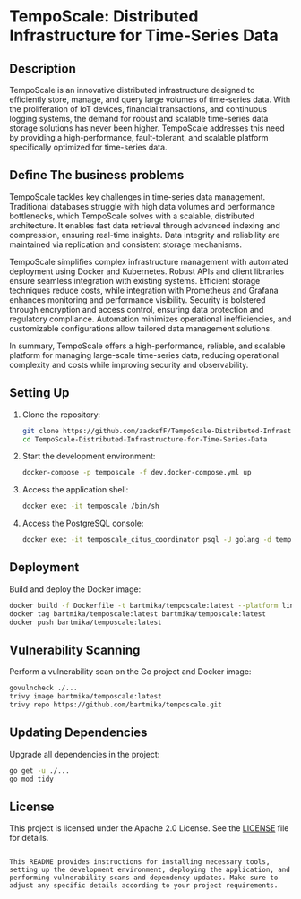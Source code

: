 # TempoScale: Distributed Infrastructure for Time-Series Data

## Description 
TempoScale is an innovative distributed infrastructure designed to efficiently store, manage, and query large volumes of time-series data. With the proliferation of IoT devices, financial transactions, and continuous logging systems, the demand for robust and scalable time-series data storage solutions has never been higher. TempoScale addresses this need by providing a high-performance, fault-tolerant, and scalable platform specifically optimized for time-series data.
## Define The business problems
TempoScale tackles key challenges in time-series data management. Traditional databases struggle with high data volumes and performance bottlenecks, which TempoScale solves with a scalable, distributed architecture. It enables fast data retrieval through advanced indexing and compression, ensuring real-time insights. Data integrity and reliability are maintained via replication and consistent storage mechanisms.

TempoScale simplifies complex infrastructure management with automated deployment using Docker and Kubernetes. Robust APIs and client libraries ensure seamless integration with existing systems. Efficient storage techniques reduce costs, while integration with Prometheus and Grafana enhances monitoring and performance visibility. Security is bolstered through encryption and access control, ensuring data protection and regulatory compliance. Automation minimizes operational inefficiencies, and customizable configurations allow tailored data management solutions.

In summary, TempoScale offers a high-performance, reliable, and scalable platform for managing large-scale time-series data, reducing operational complexity and costs while improving security and observability.


## Setting Up

1. Clone the repository:
   ```sh
   git clone https://github.com/zacksfF/TempoScale-Distributed-Infrastructure-for-Time-Series-Data.git
   cd TempoScale-Distributed-Infrastructure-for-Time-Series-Data
   ```

2. Start the development environment:
   ```sh
   docker-compose -p temposcale -f dev.docker-compose.yml up
   ```

3. Access the application shell:
   ```sh
   docker exec -it temposcale /bin/sh
   ```

4. Access the PostgreSQL console:
   ```sh
   docker exec -it temposcale_citus_coordinator psql -U golang -d temposcale_db
   ```

## Deployment

Build and deploy the Docker image:
```sh
docker build -f Dockerfile -t bartmika/temposcale:latest --platform linux/amd64 .
docker tag bartmika/temposcale:latest bartmika/temposcale:latest
docker push bartmika/temposcale:latest
```

## Vulnerability Scanning

Perform a vulnerability scan on the Go project and Docker image:
```sh
govulncheck ./...
trivy image bartmika/temposcale:latest
trivy repo https://github.com/bartmika/temposcale.git
```

## Updating Dependencies

Upgrade all dependencies in the project:
```sh
go get -u ./...
go mod tidy
```

## License

This project is licensed under the Apache 2.0 License. See the [LICENSE](LICENSE) file for details.
```

This README provides instructions for installing necessary tools, setting up the development environment, deploying the application, and performing vulnerability scans and dependency updates. Make sure to adjust any specific details according to your project requirements.

